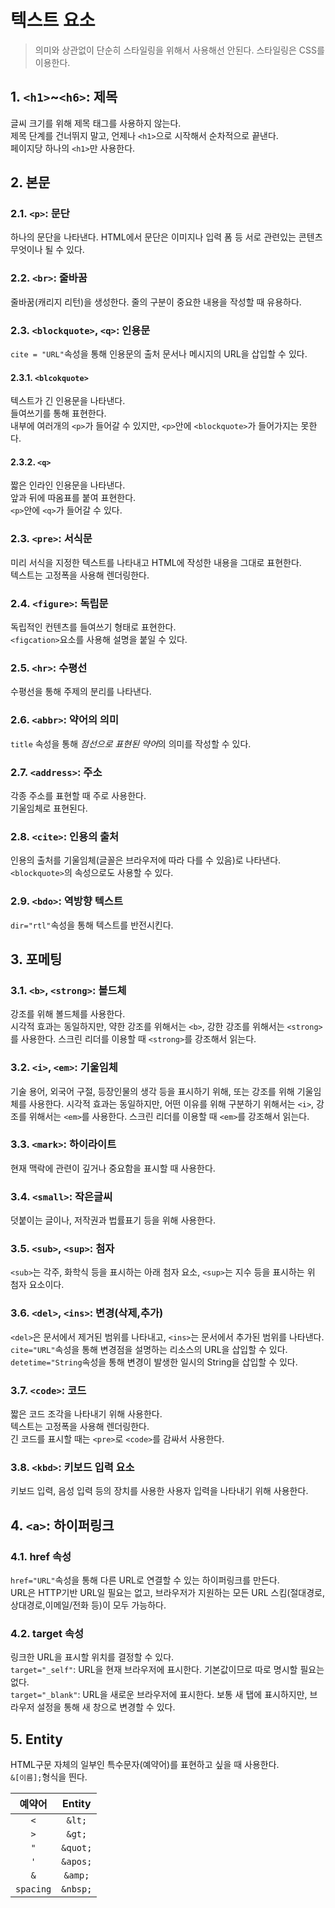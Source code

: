 # 텍스트 요소

> 의미와 상관없이 단순히 스타일링을 위해서 사용해선 안된다. 스타일링은 CSS를 이용한다.

## 1. `<h1>`~`<h6>`: 제목

글씨 크기를 위해 제목 태그를 사용하지 않는다.  
제목 단계를 건너뛰지 말고, 언제나 `<h1>`으로 시작해서 순차적으로 끝낸다.  
페이지당 하나의 `<h1>`만 사용한다.

## 2. 본문

### 2.1. `<p>`: 문단

하나의 문단을 나타낸다. HTML에서 문단은 이미지나 입력 폼 등 서로 관련있는 콘텐츠 무엇이나 될 수 있다.

### 2.2. `<br>`: 줄바꿈

줄바꿈(캐리지 리턴)을 생성한다. 줄의 구분이 중요한 내용을 작성할 때 유용하다.

### 2.3. `<blockquote>`, `<q>`: 인용문

`cite = "URL"`속성을 통해 인용문의 출처 문서나 메시지의 URL을 삽입할 수 있다.

#### 2.3.1. `<blcokquote>`

텍스트가 긴 인용문을 나타낸다.  
들여쓰기를 통해 표현한다.  
내부에 여러개의 `<p>`가 들어갈 수 있지만, `<p>`안에 `<blockquote>`가 들어가지는 못한다.

#### 2.3.2. `<q>`

짧은 인라인 인용문을 나타낸다.  
앞과 뒤에 따옴표를 붙여 표현한다.  
`<p>`안에 `<q>`가 들어갈 수 있다.

### 2.3. `<pre>`: 서식문

미리 서식을 지정한 텍스트를 나타내고 HTML에 작성한 내용을 그대로 표현한다.  
텍스트는 고정폭을 사용해 렌더링한다.

### 2.4. `<figure>`: 독립문

독립적인 컨텐츠를 들여쓰기 형태로 표현한다.  
`<figcation>`요소를 사용해 설명을 붙일 수 있다.

### 2.5. `<hr>`: 수평선

수평선을 통해 주제의 분리를 나타낸다.

### 2.6. `<abbr>`: 약어의 의미

`title` 속성을 통해 *점선으로 표현된 약어*의 의미를 작성할 수 있다.

### 2.7. `<address>`: 주소

각종 주소를 표현할 때 주로 사용한다.  
기울임체로 표현된다.

### 2.8. `<cite>`: 인용의 출처

인용의 출처를 기울임체(글꼴은 브라우저에 따라 다를 수 있음)로 나타낸다.  
`<blockquote>`의 속성으로도 사용할 수 있다.

### 2.9. `<bdo>`: 역방향 텍스트

`dir="rtl"`속성을 통해 텍스트를 반전시킨다.

## 3. 포메팅

### 3.1. `<b>`, `<strong>`: 볼드체

강조를 위해 볼드체를 사용한다.  
시각적 효과는 동일하지만, 약한 강조를 위해서는 `<b>`, 강한 강조를 위해서는 `<strong>`를 사용한다. 스크린 리더를 이용할 때 `<strong>`를 강조해서 읽는다.

### 3.2. `<i>`, `<em>`: 기울임체

기술 용어, 외국어 구절, 등장인물의 생각 등을 표시하기 위해, 또는 강조를 위해 기울임체를 사용한다.
시각적 효과는 동일하지만, 어떤 이유를 위해 구분하기 위해서는 `<i>`, 강조를 위해서는 `<em>`를 사용한다. 스크린 리더를 이용할 때 `<em>`를 강조해서 읽는다.

### 3.3. `<mark>`: 하이라이트

현재 맥락에 관련이 깊거나 중요함을 표시할 때 사용한다.

### 3.4. `<small>`: 작은글씨

덧붙이는 글이나, 저작권과 법률표기 등을 위해 사용한다.

### 3.5. `<sub>`, `<sup>`: 첨자

`<sub>`는 각주, 화학식 등을 표시하는 아래 첨자 요소, `<sup>`는 지수 등을 표시하는 위 첨자 요소이다.

### 3.6. `<del>`, `<ins>`: 변경(삭제,추가)

`<del>`은 문서에서 제거된 범위를 나타내고, `<ins>`는 문서에서 추가된 범위를 나타낸다.  
`cite="URL"`속성을 통해 변경점을 설명하는 리소스의 URL을 삽입할 수 있다.  
`detetime="String`속성을 통해 변경이 발생한 일시의 String을 삽입할 수 있다.

### 3.7. `<code>`: 코드

짧은 코드 조각을 나타내기 위해 사용한다.  
텍스트는 고정폭을 사용해 렌더링한다.  
긴 코드를 표시할 때는 `<pre>`로 `<code>`를 감싸서 사용한다.

### 3.8. `<kbd>`: 키보드 입력 요소

키보드 입력, 음성 입력 등의 장치를 사용한 사용자 입력을 나타내기 위해 사용한다.

## 4. `<a>`: 하이퍼링크

### 4.1. href 속성

`href="URL"`속성을 통해 다른 URL로 연결할 수 있는 하이퍼링크를 만든다.  
URL은 HTTP기반 URL일 필요는 없고, 브라우저가 지원하는 모든 URL 스킴(절대경로,상대경로,이메일/전화 등)이 모두 가능하다.

### 4.2. target 속성

링크한 URL을 표시할 위치를 결정할 수 있다.  
`target="_self"`: URL을 현재 브라우저에 표시한다. 기본값이므로 따로 명시할 필요는 없다.  
`target="_blank"`: URL을 새로운 브라우저에 표시한다. 보통 새 탭에 표시하지만, 브라우저 설정을 통해 새 창으로 변경할 수 있다.

## 5. Entity

HTML구문 자체의 일부인 특수문자(예약어)를 표현하고 싶을 때 사용한다.  
`&[이름];`형식을 띈다.

| **예약어** | **Entity** |
| :--------: | :--------: |
|    `<`     |   `&lt;`   |
|    `>`     |   `&gt;`   |
|    `"`     |  `&quot;`  |
|    `'`     |  `&apos;`  |
|    `&`     |  `&amp;`   |
| `spacing`  |  `&nbsp;`  |
